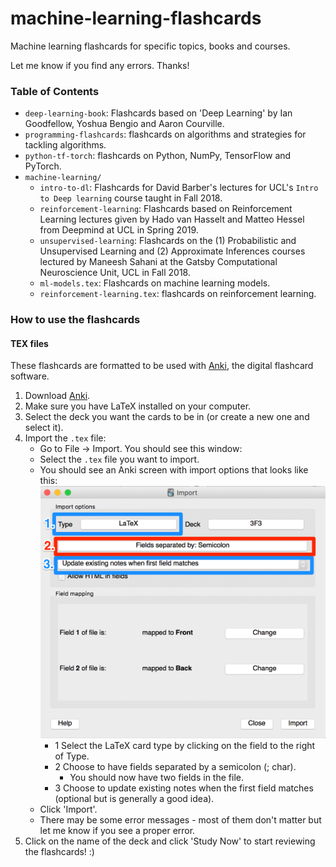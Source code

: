 # machine-learning-flashcards
Machine learning flashcards for specific topics, books and courses.

Let me know if you find any errors. Thanks!

### Table of Contents
- `deep-learning-book`: Flashcards based on 'Deep Learning' by Ian Goodfellow, Yoshua Bengio and Aaron Courville.
- `programming-flashcards`: flashcards on algorithms and strategies for tackling algorithms.
- `python-tf-torch`: flashcards on Python, NumPy, TensorFlow and PyTorch.
- `machine-learning/`
    - `intro-to-dl`: Flashcards for David Barber's lectures for UCL's `Intro to Deep learning` course taught in Fall 2018.
    - `reinforcement-learning`: Flashcards based on Reinforcement Learning lectures given by Hado van Hasselt and Matteo Hessel from Deepmind at UCL in Spring 2019.
    - `unsupervised-learning`: Flashcards on the (1) Probabilistic and Unsupervised Learning and (2) Approximate Inferences courses lectured by Maneesh Sahani at the Gatsby Computational Neuroscience Unit, UCL in Fall 2018.
    - `ml-models.tex`: Flashcards on machine learning models.
    - `reinforcement-learning.tex`: flashcards on reinforcement learning.

### How to use the flashcards

#### TEX files

These flashcards are formatted to be used with [Anki](https://apps.ankiweb.net/), the digital flashcard software.

1. Download [Anki](https://apps.ankiweb.net/).
2. Make sure you have LaTeX installed on your computer. 
3. Select the deck you want the cards to be in (or create a new one and select it). 
4. Import the `.tex` file:
    - Go to File -> Import. You should see this window:
    - Select the `.tex` file you want to import.
    - You should see an Anki screen with import options that looks like this:  ![How to import tex files to Anki](how_to_anki.png)
        - 1 Select the LaTeX card type by clicking on the field to the right of Type.
        - 2 Choose to have fields separated by a semicolon (; char).
            - You should now have two fields in the file.
        - 3 Choose to update existing notes when the first field matches (optional but is generally a good idea).
    - Click 'Import'.
    - There may be some error messages - most of them don't matter but let me know if you see a proper error.
5. Click on the name of the deck and click 'Study Now' to start reviewing the flashcards! :)
